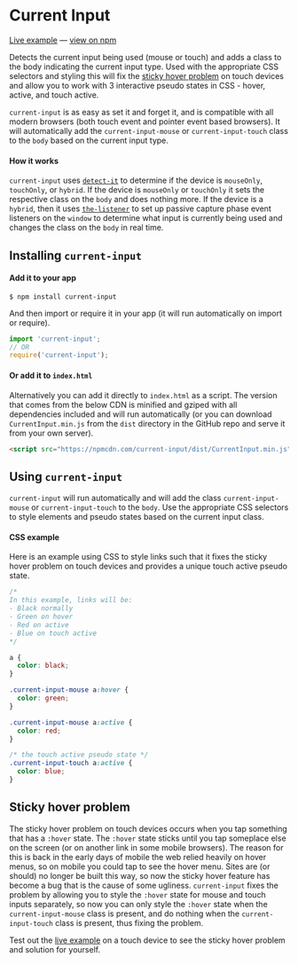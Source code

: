 # Current Input

[Live example][liveExample] &#8212; [view on npm][onNpm]

Detects the current input being used (mouse or touch) and adds a class to the body indicating the current input type. Used with the appropriate CSS selectors and styling this will fix the [sticky hover problem][stickyHover] on touch devices and allow you to work with 3 interactive pseudo states in CSS - hover, active, and touch active.

`current-input` is as easy as set it and forget it, and is compatible with all modern browsers (both touch event and pointer event based browsers). It will automatically add the `current-input-mouse` or `current-input-touch` class to the `body` based on the current input type.

#### How it works
`current-input` uses [`detect-it`][detectIt] to determine if the device is `mouseOnly`, `touchOnly`, or `hybrid`. If the device is `mouseOnly` or `touchOnly` it sets the respective class on the `body` and does nothing more. If the device is a `hybrid`, then it uses [`the-listener`][theListener] to set up passive capture phase event listeners on the `window` to determine what input is currently being used and changes the class on the `body` in real time.



## Installing `current-input`
#### Add it to your app
```terminal
$ npm install current-input
```
And then import or require it in your app (it will run automatically on import or require).
```javascript
import 'current-input';
// OR
require('current-input');
```
#### Or add it to `index.html`
Alternatively you can add it directly to `index.html` as a script. The version that comes from the below CDN is minified and gziped with all dependencies included and will run automatically (or you can download `CurrentInput.min.js` from the `dist` directory in the GitHub repo and serve it from your own server).
```html
<script src="https://npmcdn.com/current-input/dist/CurrentInput.min.js"></script>
```

## Using `current-input`

`current-input` will run automatically and will add the class `current-input-mouse` or `current-input-touch` to the `body`. Use the appropriate CSS selectors to style elements and pseudo states based on the current input class.

#### CSS example
Here is an example using CSS to style links such that it fixes the sticky hover problem on touch devices and provides a unique touch active pseudo state.


```CSS
/*
In this example, links will be:
- Black normally
- Green on hover
- Red on active
- Blue on touch active
*/

a {
  color: black;
}

.current-input-mouse a:hover {
  color: green;
}

.current-input-mouse a:active {
  color: red;
}

/* the touch active pseudo state */
.current-input-touch a:active {
  color: blue;
}
```

## Sticky hover problem
The sticky hover problem on touch devices occurs when you tap something that has a `:hover` state. The `:hover` state sticks until you tap someplace else on the screen (or on another link in some mobile browsers). The reason for this is back in the early days of mobile the web relied heavily on hover menus, so on mobile you could tap to see the hover menu. Sites are (or should) no longer be built this way, so now the sticky hover feature has become a bug that is the cause of some ugliness. `current-input` fixes the problem by allowing you to style the `:hover` state for mouse and touch inputs separately, so now you can only style the `:hover` state when the `current-input-mouse` class is present, and do nothing when the `current-input-touch` class is present, thus fixing the problem.

Test out the [live example][liveExample] on a touch device to see the sticky hover problem and solution for yourself.

[liveExample]: http://current-input.rafrex.com
[onNpm]: https://www.npmjs.com/package/current-input
[detectIt]: https://github.com/rafrex/detect-it
[theListener]: https://github.com/rafrex/the-listener
[stickyHover]: https://github.com/rafrex/current-input#sticky-hover-problem
